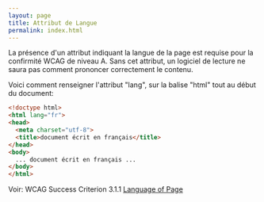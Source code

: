 ```yaml
---
layout: page
title: Attribut de Langue
permalink: index.html
---
```

La présence d'un attribut indiquant la langue de la page est requise pour la confirmité WCAG de niveau A. Sans cet attribut, un logiciel de lecture ne saura pas comment prononcer correctement le contenu.

Voici comment renseigner l'attribut "lang", sur la balise "html" tout au début du document:

```html
<!doctype html>
<html lang="fr"> 
<head>
  <meta charset="utf-8">
  <title>document écrit en français</title>
</head>  
<body>     
  ... document écrit en français ...
</body>
</html>
```

Voir: WCAG Success Criterion 3.1.1 [Language of Page](https://www.w3.org/WAI/WCAG22/Understanding/language-of-page)